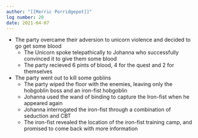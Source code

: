 ```yaml
---
author: "[[Merric Porridgepot]]"
log number: 20
date: 2021-04-07
---
```

- The party overcame their adversion to unicorn violence and decided to go get some blood
    - The Unicorn spoke telepathically to Johanna who successfully convinced it to give them some blood
    - The party recieved 6 pints of blood, 4 for the quest and 2 for themselves
- The party went out to kill some goblins
    - The party wiped the floor with the enemies, leaving only the hobgoblin boss and an iron-fist hobgoblin
    - Johanna used the wand of binding to capture the Iron-fist when he appeared again
    - Johanna interrogated the iron-fist through a combination of seduction and CBT
    - The iron-fist revealed the location of the iron-fist training camp, and promised to come back with more information